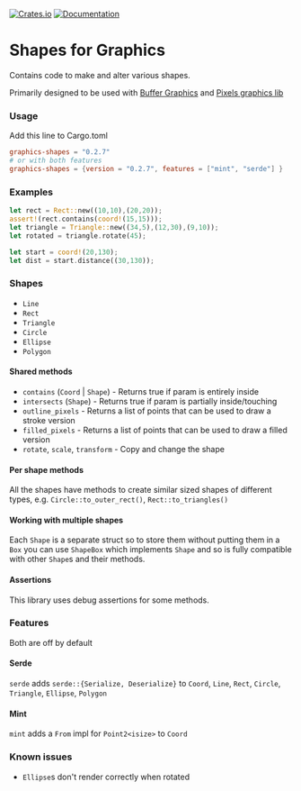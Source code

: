 [![Crates.io](https://img.shields.io/crates/v/graphics-shapes)](https://crates.io/crates/graphics-shapes "Crates.io version")
[![Documentation](https://img.shields.io/docsrs/graphics-shapes)](https://docs.rs/graphics-shapes "Documentation")

# Shapes for Graphics

Contains code to make and alter various shapes.

Primarily designed to be used with [Buffer Graphics](https://github.com/emmabritton/buffer-graphics-lib) and [Pixels graphics lib](https://github.com/emmabritton/pixel-graphics-lib)

### Usage

Add this line to Cargo.toml
```toml
graphics-shapes = "0.2.7"
# or with both features
graphics-shapes = {version = "0.2.7", features = ["mint", "serde"] }
```

### Examples 

```rust
let rect = Rect::new((10,10),(20,20));
assert!(rect.contains(coord!(15,15)));
let triangle = Triangle::new((34,5),(12,30),(9,10));
let rotated = triangle.rotate(45);

let start = coord!(20,130);
let dist = start.distance((30,130));
```

### Shapes

* `Line` 
* `Rect` 
* `Triangle`
* `Circle`
* `Ellipse`
* `Polygon`

#### Shared methods

* `contains` (`Coord` | `Shape`) - Returns true if param is entirely inside 
* `intersects` (`Shape`) - Returns true if param is partially inside/touching
* `outline_pixels` - Returns a list of points that can be used to draw a stroke version
* `filled_pixels` - Returns a list of points that can be used to draw a filled version
* `rotate`, `scale`, `transform` - Copy and change the shape

#### Per shape methods

All the shapes have methods to create similar sized shapes of different types, e.g. `Circle::to_outer_rect()`, `Rect::to_triangles()`

#### Working with multiple shapes

Each `Shape` is a separate struct so to store them without putting them in a `Box` you can use `ShapeBox` which implements `Shape` and so is fully compatible with other `Shape`s and their methods.

#### Assertions

This library uses debug assertions for some methods.

### Features

Both are off by default

#### Serde

`serde` adds `serde::{Serialize, Deserialize}` to `Coord`, `Line`, `Rect`, `Circle`, `Triangle`, `Ellipse`, `Polygon`

#### Mint

`mint` adds a `From` impl for `Point2<isize>` to `Coord`

### Known issues

- `Ellipse`s don't render correctly when rotated